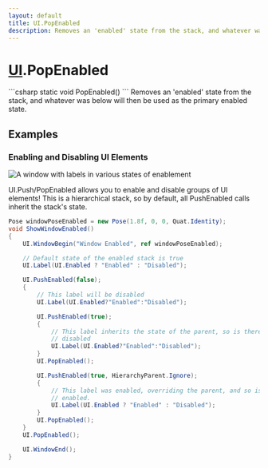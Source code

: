 ```yaml
---
layout: default
title: UI.PopEnabled
description: Removes an 'enabled' state from the stack, and whatever was below will then be used as the primary enabled state.
---
```

# [UI]({{site.url}}/Pages/StereoKit/UI.html).PopEnabled

<div class='signature' markdown='1'>
```csharp
static void PopEnabled()
```
Removes an 'enabled' state from the stack, and whatever
was below will then be used as the primary enabled state.
</div>





## Examples

### Enabling and Disabling UI Elements

![A window with labels in various states of enablement]({{site.screen_url}}/UI/EnabledWindow.jpg)

UI.Push/PopEnabled allows you to enable and disable groups of UI
elements! This is a hierarchical stack, so by default, all PushEnabled
calls inherit the stack's state.

```csharp
Pose windowPoseEnabled = new Pose(1.8f, 0, 0, Quat.Identity);
void ShowWindowEnabled()
{
	UI.WindowBegin("Window Enabled", ref windowPoseEnabled);

	// Default state of the enabled stack is true
	UI.Label(UI.Enabled ? "Enabled" : "Disabled");

	UI.PushEnabled(false);
	{
		// This label will be disabled
		UI.Label(UI.Enabled?"Enabled":"Disabled");

		UI.PushEnabled(true);
		{
			// This label inherits the state of the parent, so is therefore
			// disabled
			UI.Label(UI.Enabled?"Enabled":"Disabled");
		}
		UI.PopEnabled();

		UI.PushEnabled(true, HierarchyParent.Ignore);
		{
			// This label was enabled, overriding the parent, and so is
			// enabled.
			UI.Label(UI.Enabled ? "Enabled" : "Disabled");
		}
		UI.PopEnabled();
	}
	UI.PopEnabled();

	UI.WindowEnd();
}
```

